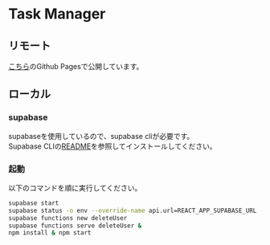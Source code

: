# Task Manager

## リモート

[こちら](https://sheat-git.github.io/task-manager)のGithub Pagesで公開しています。

## ローカル

### supabase

supabaseを使用しているので、supabase cliが必要です。  
Supabase CLIの[README](https://github.com/supabase/cli/blob/main/README.md)を参照してインストールしてください。

### 起動

以下のコマンドを順に実行してください。

```bash
supabase start
supabase status -o env --override-name api.url=REACT_APP_SUPABASE_URL --override-name auth.anon_key=REACT_APP_SUPABASE_ANON_KEY > .env
supabase functions new deleteUser
supabase functions serve deleteUser &
npm install & npm start
```
